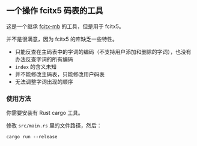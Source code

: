 ## 一个操作 fcitx5 码表的工具

这是一个继承 [fcitx-mb](https://github.com/lilydjwg/fcitx-mb) 的工具，但是用于 fcitx5。

并不是很满意，因为 fcitx5 的库缺乏一些特性。

* 只能反查在主码表中的字词的编码（不支持用户添加和删除的字词），也没有办法反查字词的所有编码
* `index` 的含义未知
* 并不能修改主码表，只能修改用户码表
* 无法调整字词出现的顺序

### 使用方法

你需要安装有 Rust cargo 工具。

修改 `src/main.rs` 里的文件路径，然后：

```
cargo run --release
```
